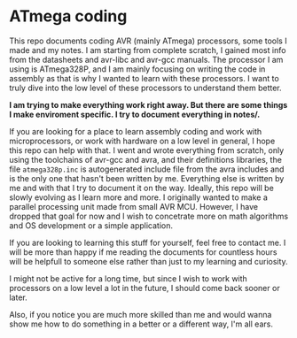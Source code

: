 # ATmega coding

This repo documents coding AVR (mainly ATmega) processors, some tools I made and my notes.
I am starting from complete scratch, I gained most info from the datasheets and avr-libc and avr-gcc manuals.
The processor I am using is ATmega328P, and I am mainly focusing on writing the code in assembly as that is why I wanted to learn with these processors. I want to truly dive into the low level of these processors to understand them better.

**I am trying to make everything work right away. But there are some things I make enviroment specific. I try to document everything in notes/.**

If you are looking for a place to learn assembly coding and work with microprocessors, or work with hardware on a low level in general, I hope this repo can help with that. I went and wrote everything from scratch, only using the toolchains of avr-gcc and avra, and their definitions libraries, the file `atmega328p.inc` is autogenerated include file from the avra includes and is the only one that hasn't been written by me. Everything else is written by me and with that I try to document it on the way.
Ideally, this repo will be slowly evolving as I learn more and more. I originally wanted to make a parallel processing unit made from small AVR MCU. However, I have dropped that goal for now and I wish to concetrate more on math algorithms and OS development or a simple application.

If you are looking to learning this stuff for yourself, feel free to contact me. I will be more than happy if me reading the documents for countless hours will be helpfull to someone else rather than just to my learning and curiosity.

I might not be active for a long time, but since I wish to work with processors on a low level a lot in the future, I should come back sooner or later.

Also, if you notice you are much more skilled than me and would wanna show me how to do something in a better or a different way, I'm all ears.
